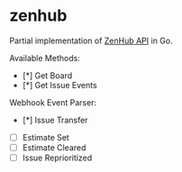 # zenhub

Partial implementation of [ZenHub API](https://github.com/ZenHubIO/API) in Go.

Available Methods:

- [*] Get Board
- [*] Get Issue Events

Webhook Event Parser:

- [*] Issue Transfer
- [ ] Estimate Set
- [ ] Estimate Cleared
- [ ] Issue Reprioritized
